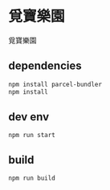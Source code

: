 # 覓寶樂園

覓寶樂園

## dependencies

``` bash
npm install parcel-bundler
npm install
```

## dev env

`npm run start`

## build

`npm run build`
